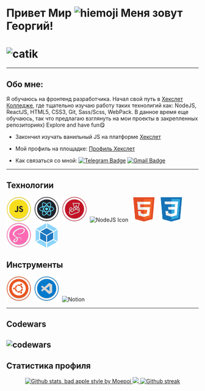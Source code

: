# Привет Мир ![hiemoji](https://github.com/Goga-Rid/Goga-Rid/assets/112984775/2f4b4ab2-12e2-4a52-9367-8b7afeda4547) Меня зовут Георгий!
# ![catik](https://github.com/Goga-Rid/Goga-Rid/assets/112984775/4c6f8a13-00b9-4533-a85b-520103e0cc50)

---

## Обо мне:

Я обучаюсь на фронтенд разработчика. Начал свой путь в <a href="https://hexly.ru/#">Хекслет Колледже</a>, где тщательно изучаю работу таких технолигий как: NodeJS, ReactJS, HTML5, CSS3, Git, Sass/Scss, WebPack. В данное время еще обучаюсь, так что предлагаю взглянуть на мои проекты в закрепленных репозиториях) Explore and have fun:yum:
- Закончил изучать ванильный JS на платформе <a href="https://ru.hexlet.io">Хекслет</a>

- Мой профиль на площадке: <a href="https://ru.hexlet.io/u/goga-rid">Профиль Хекслет</a>

- Как связаться со мной: [![Telegram Badge](https://img.shields.io/badge/-geo_rid-Swamp?style=flat&logo=Telegram&logoColor=white)](https://t.me/geo_rid) [![Gmail Badge](https://img.shields.io/badge/-Mail-blue?style=flat&logo=Gmail&logoColor=white)](mailto:wopa22@list.ru)
---
## Технологии
<div>
    <img width="65px" src="https://github.com/Pedro-Murilo/icons-for-readme/blob/main/.github/js-icon.svg" alt="Javascript Icon" />&nbsp;
    <img width="65px" src="https://github.com/Pedro-Murilo/icons-for-readme/blob/main/.github/react-icon.svg" alt="ReactJS Icon" />&nbsp;
    <img width="65px" src="https://github.com/Pedro-Murilo/icons-for-readme/blob/main/.github/jest-icon.svg" alt="Jest Icon" />&nbsp;
    <img width="65px"src="https://camo.githubusercontent.com/900baefb89e187c8b32cdbb3b440d1502fe8f30a1a335cc5dc5868af0142f8b1/68747470733a2f2f63646e2e6a7364656c6976722e6e65742f67682f64657669636f6e732f64657669636f6e2f69636f6e732f6e6f64656a732f6e6f64656a732d6f726967696e616c2e737667" alt="NodeJS Icon">&nbsp;
    <img width="65px" src="https://github.com/devicons/devicon/blob/master/icons/html5/html5-original.svg" alt="html5" />&nbsp;
    <img width="65px" src="https://github.com/devicons/devicon/blob/master/icons/css3/css3-original.svg" title="css" alt="css" />&nbsp;
    <img width="65px" src="https://github.com/Pedro-Murilo/icons-for-readme/blob/main/.github/sass-icon.svg" alt="SASS Icon" />&nbsp;
    <img width="65px" src="https://github.com/devicons/devicon/blob/master/icons/webpack/webpack-original.svg" title="webpack" alt="webpack" />&nbsp;
</div>

## Инструменты
<div>
    <img width="65px" src="https://github.com/Pedro-Murilo/icons-for-readme/blob/main/.github/ubuntu-icon.svg" alt="Ubuntu Icon" />&nbsp;
    <img width="65px" src="https://github.com/Pedro-Murilo/icons-for-readme/blob/main/.github/vscode-icon.svg" alt="VSCode Icon" />&nbsp;
    <img width="65px" src="https://upload.wikimedia.org/wikipedia/commons/e/e9/Notion-logo.svg" title="Notion" alt="Notion" />&nbsp;
</div>

---
## Codewars
![codewars](https://www.codewars.com/users/Goga-Rid/badges/large)
---

## Статистика профиля
  <section align="center">
    <a href="https://github.com/MariaClaraC">
      <img height="150em" alt="Github stats, bad apple style by Moepoi" src="https://bad-apple-github-readme.vercel.app/api?show_bg=1&username=Goga-Rid&show_icons=true&text_color=434d58&title_color=57A3FA&bg_color=00000000&hide_border=true">
      <img height="150em" src="https://github-readme-stats.vercel.app/api/top-langs/?username=Goga-Rid&show_icons=true&text_color=434d58&title_color=57A3FA&bg_color=00000000&hide_border=true&layout=compact">
      <img height="150em" alt="Github streak" src="http://github-readme-streak-stats.herokuapp.com?user=Goga-Rid&text_color=434d58&title_color=57A3FA&bg_color=00000000&hide_border=truehide_border=true&dates=DBDADA&currStreakLabel=FFFEFE&stroke=333333F9&ring=5094F0&fire=5094F0&sideNums=D5E5FA&sideLabels=FFFEFE&currStreakNum=D5E5FAF9](http://github-readme-streak-stats.herokuapp.com?user=MariaClaraC&hide_border=true&border_radius=20&date_format=n%2Fj%5B%2FY%5D&background=00000000&ring=57A3FA&fire=71A3FA&currStreakNum=FAFAFA&stroke=00000000&dates=434D58&sideNums=434D58&currStreakLabel=8396AC&sideLabels=8396AC)](https://git.io/streak-stats">
   </a>
  </section>
</div>
